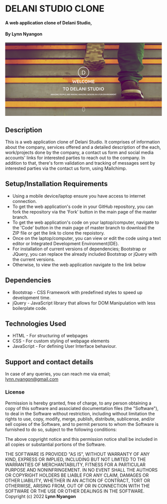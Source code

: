 # DELANI STUDIO CLONE
#### A web application clone of Delani Studio,
#### By **Lynn Nyangon**
![An image of the web application](./assets/webapp.png)
## Description
This is a web application clone of Delani Studio. It comprises of information about the company, services offered and a detailed description of the each, work/projects done by the company, a contact us form and social media accounts' links for interested parties to reach out to the company. In addition to that, there's form validation and tracking of messages sent by interested parties via the contact us form, using Mailchimp.
## Setup/Installation Requirements
* Using a mobile device/laptop ensure you have access to internet connection.
* To get the web application's code in your GitHub repository, you can fork the repository via the 'Fork' button in the main page of the master branch.
* To get the web application's code on your laptop/computer, navigate to the 'Code' button in the main page of master branch to download the ZIP file or get the link to clone the repoistory.
* Once on the laptop/computer, you can view or edit the code using a text editor or Integrated Development Environment(IDE).
* For installation of current versions of dependencies; Bootstrap or JQuery, you can replace the already included Bootstrap or jQuery with the current versions.
* Otherwise, to view the web application navigate to the link below <br>

## Dependencies
* Bootstrap - CSS Framework with predefined styles to speed up development time.
* jQuery - JavaScript library that allows for DOM Manipulation with less boilerplate code.
## Technologies Used
* HTML - For structuring of webpages
* CSS - For custom styling of webpage elements
* JavaScript - For defining User Interface behaviour.
## Support and contact details
In case of any queries, you can reach me via email; lynn.nyangon@gmail.com
### License
Permission is hereby granted, free of charge, to any person obtaining a copy
of this software and associated documentation files (the "Software"), to deal
in the Software without restriction, including without limitation the rights
to use, copy, modify, merge, publish, distribute, sublicense, and/or sell
copies of the Software, and to permit persons to whom the Software is
furnished to do so, subject to the following conditions:

The above copyright notice and this permission notice shall be included in all
copies or substantial portions of the Software.

THE SOFTWARE IS PROVIDED "AS IS", WITHOUT WARRANTY OF ANY KIND, EXPRESS OR
IMPLIED, INCLUDING BUT NOT LIMITED TO THE WARRANTIES OF MERCHANTABILITY,
FITNESS FOR A PARTICULAR PURPOSE AND NONINFRINGEMENT. IN NO EVENT SHALL THE
AUTHORS OR COPYRIGHT HOLDERS BE LIABLE FOR ANY CLAIM, DAMAGES OR OTHER
LIABILITY, WHETHER IN AN ACTION OF CONTRACT, TORT OR OTHERWISE, ARISING FROM,
OUT OF OR IN CONNECTION WITH THE SOFTWARE OR THE USE OR OTHER DEALINGS IN THE
SOFTWARE.<br>
Copyright (c) 2022 **Lynn Nyangon**
